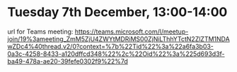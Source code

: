 # Tuesday 7th December, 13:00-14:00



url for Teams meeting: https://teams.microsoft.com/l/meetup-join/19%3ameeting_ZmM5ZjU4ZWYtMDRiMS00ZjNiLThhYTctN2ZlZTM1NDAwZDc4%40thread.v2/0?context=%7b%22Tid%22%3a%22a6fa3b03-0a3c-4258-8433-a120dffcd348%22%2c%22Oid%22%3a%225d693d3f-ba49-478a-ae20-39fefe0302f9%22%7d
